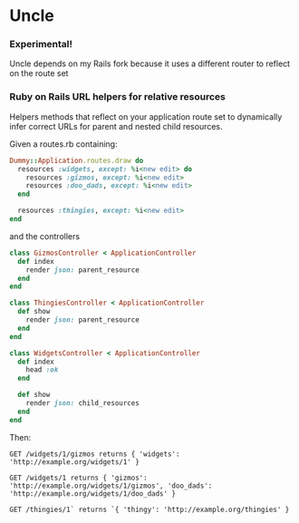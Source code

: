 # Uncle

### Experimental!

Uncle depends on my Rails fork because it uses a different router to reflect on the route set

### Ruby on Rails URL helpers for relative resources

Helpers methods that reflect on your application route set to dynamically infer
correct URLs for parent and nested child resources.

Given a routes.rb containing: 

```ruby
Dummy::Application.routes.draw do
  resources :widgets, except: %i<new edit> do
    resources :gizmos, except: %i<new edit>
    resources :doo_dads, except: %i<new edit>
  end

  resources :thingies, except: %i<new edit>
end
```

and the controllers

```ruby
class GizmosController < ApplicationController
  def index
    render json: parent_resource
  end
end
```

```ruby
class ThingiesController < ApplicationController
  def show
    render json: parent_resource
  end
end

```

```ruby
class WidgetsController < ApplicationController
  def index
    head :ok
  end

  def show
    render json: child_resources
  end
end
```

Then:

```
GET /widgets/1/gizmos returns { 'widgets': 'http://example.org/widgets/1' }

GET /widgets/1 returns { 'gizmos': 'http://example.org/widgets/1/gizmos', 'doo_dads': 'http://example.org/widgets/1/doo_dads' }

GET /thingies/1` returns `{ 'thingy': 'http://example.org/thingies' }
```
